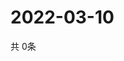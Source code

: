 # 2022-03-10
  共 0条

  <!-- BEGIN -->
  <!-- 最后更新时间Thu Mar 10 2022 23:06:22 GMT+0000 (Coordinated Universal Time) -->
  
  <!-- END -->
  
  